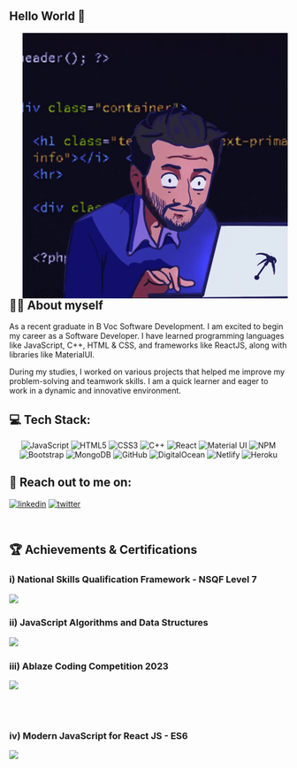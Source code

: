 ## Hello World 👋 
<img align="right" alt="GIF" src="https://github.com/sailendrachettri/sailendrachettri/blob/main/dev.gif" min-width="500" min-height="320">



## 👨‍💻 About myself

<p>As a recent graduate in B Voc Software Development. I am excited to begin my career as a Software Developer. I have learned programming languages like JavaScript, C++, HTML & CSS, and frameworks like ReactJS, along with libraries like MaterialUI. </p> 
<p>During my studies, I worked on various projects that helped me improve my problem-solving and teamwork skills. I am a quick learner and eager to work in a dynamic and innovative environment. </p>

## 💻 Tech Stack:
<div align="center">
<!--    Languages -->
  
![JavaScript](https://img.shields.io/badge/javascript-%23323330.svg?style=for-the-badge&logo=javascript&logoColor=%23F7DF1E)
![HTML5](https://img.shields.io/badge/html5-%23E34F26.svg?style=for-the-badge&logo=html5&logoColor=white)
![CSS3](https://img.shields.io/badge/css3-%231572B6.svg?style=for-the-badge&logo=css3&logoColor=white)
![C++](https://img.shields.io/badge/c++-%2300599C.svg?style=for-the-badge&logo=c%2B%2B&logoColor=white)
![React](https://img.shields.io/badge/react-%2320232a.svg?style=for-the-badge&logo=react&logoColor=%2361DAFB)
![Material UI](https://img.shields.io/badge/materialui-%230081CB.svg?style=for-the-badge&logo=material-ui&logoColor=white)
![NPM](https://img.shields.io/badge/NPM-%23000000.svg?style=for-the-badge&logo=npm&logoColor=white)
![Bootstrap](https://img.shields.io/badge/bootstrap-%23563D7C.svg?style=for-the-badge&logo=bootstrap&logoColor=white)
![MongoDB](https://img.shields.io/badge/MongoDB-%234ea94b.svg?style=for-the-badge&logo=mongodb&logoColor=white)
![GitHub](https://img.shields.io/badge/github-%23121011.svg?style=for-the-badge&logo=github&logoColor=white)
![DigitalOcean](https://img.shields.io/badge/DigitalOcean-%230167ff.svg?style=for-the-badge&logo=digitalOcean&logoColor=white)
![Netlify](https://img.shields.io/badge/netlify-%23000000.svg?style=for-the-badge&logo=netlify&logoColor=#00C7B7)
![Heroku](https://img.shields.io/badge/heroku-%23430098.svg?style=for-the-badge&logo=heroku&logoColor=white)

</div>

## 🔗 Reach out to me on:
<div>
  
[![linkedin](https://img.shields.io/badge/linkedin-0A66C2?style=for-the-badge&logo=linkedin&logoColor=white)](https://www.linkedin.com/in/sailendrachettri/)
[![twitter](https://img.shields.io/badge/twitter-1DA1F2?style=for-the-badge&logo=twitter&logoColor=white)](https://twitter.com/sailendrz)

</div>

<br>

## 🏆 Achievements & Certifications
### i) National Skills Qualification Framework - NSQF Level 7
  <img src="https://drive.google.com/uc?export=view&id=1tdEG4BSrQtkgX8waO24oYotzWuRtuDJ4">

<br>

### ii) JavaScript Algorithms and Data Structures
  <img src="https://drive.google.com/uc?export=view&id=1ujjGKDgf-xlVmqNE011PY4s2jdF_f8_t">

<br>

### iii) Ablaze Coding Competition 2023
  <img src="https://drive.google.com/uc?export=view&id=1dwQVJUl0pnejXfpGmG-SNp6oOBqmMw-r">

<br> <br>

### iv) Modern JavaScript for React JS - ES6
  <img src="https://udemy-certificate.s3.amazonaws.com/image/UC-94293565-9a83-4cba-8b31-7afcf9138fd7.jpg">



<!-- References: -->
<!-- Resource: https://github.com/anuraghazra/github-readme-stats  -->
<!--   https://github.com/Ileriayo/markdown-badges#programming-languages -->

<!-- <img align="left" alt="Sailendra" src="https://github-readme-stats.vercel.app/api/top-langs/?username=sailendrachettri" /> -->
